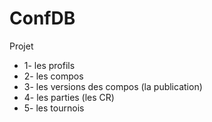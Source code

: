 # ConfDB

Projet 
- 1- les profils
- 2- les compos
- 3- les versions des compos (la publication)
- 4- les parties (les CR)
- 5- les tournois
